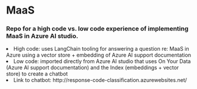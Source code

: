 # MaaS

### Repo for a high code vs. low code experience of implementing MaaS in Azure AI studio.
  <li> High code: uses LangChain tooling for answering a question re: MaaS in Azure using a vector store + embedding of Azure AI support documentation
  <li> Low code: imported directly from Azure AI studio that uses On Your Data (Azure AI support documentation) and the Index (embeddings + vector store) to create a chatbot
  <li> Link to chatbot: http://response-code-classification.azurewebsites.net/


